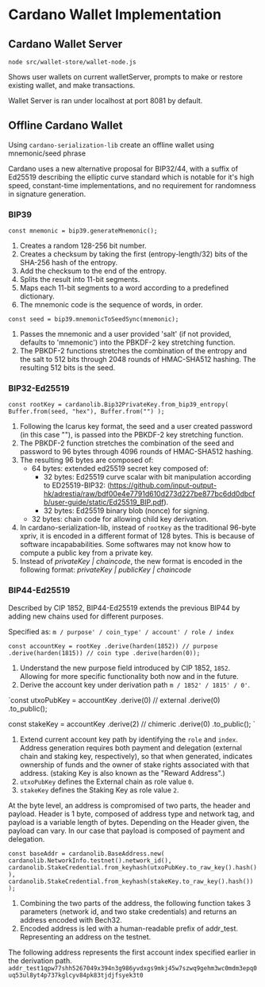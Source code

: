 # Cardano Wallet Implementation

## Cardano Wallet Server

`node src/wallet-store/wallet-node.js`

Shows user wallets on current walletServer, prompts to make or restore existing wallet, and make transactions.

Wallet Server is ran under localhost at port 8081 by default.

## Offline Cardano Wallet

Using `cardano-serialization-lib` create an offline wallet using mnemonic/seed phrase

Cardano uses a new alternative proposal for BIP32/44, with a suffix of Ed25519 describing the elliptic curve standard which is notable for it's high speed, constant-time implementations, and no requirement for randomness in signature generation.

### BIP39

`const mnemonic = bip39.generateMnemonic();`

1. Creates a random 128-256 bit number.
2. Creates a checksum by taking the first (entropy-length/32) bits of the SHA-256 hash of the entropy.
3. Add the checksum to the end of the entropy.
4. Splits the result into 11-bit segments.
5. Maps each 11-bit segments to a word according to a predefined dictionary.
6. The mnemonic code is the sequence of words, in order.

`const seed = bip39.mnemonicToSeedSync(mnemonic);`
1. Passes the mnemonic and a user provided 'salt' (if not provided, defaults to 'mnemonic') into the PBKDF-2 key stretching function.
2. The PBKDF-2 functions stretches the combination of the entropy and the salt to 512 bits through 2048 rounds of HMAC-SHA512 hashing. The resulting 512 bits is the seed.

### BIP32-Ed25519

`const rootKey = cardanolib.Bip32PrivateKey.from_bip39_entropy(
    Buffer.from(seed, "hex"),
    Buffer.from("")
);`

1. Following the Icarus key format, the seed and a user created password (in this case ""), is passed into the PBKDF-2 key stretching function.
2. The PBKDF-2 function stretches the combination of the seed and password to 96 bytes through 4096 rounds of HMAC-SHA512 hashing.
3. The resulting 96 bytes are composed of:
    - 64 bytes: extended ed25519 secret key composed of:
        - 32 bytes: Ed25519 curve scalar with bit manipulation according to ED25519-BIP32: (https://github.com/input-output-hk/adrestia/raw/bdf00e4e7791d610d273d227be877bc6dd0dbcfb/user-guide/static/Ed25519_BIP.pdf).
        - 32 bytes: Ed25519 binary blob (nonce) for signing. 
    - 32 bytes: chain code for allowing child key derivation.
4. In cardano-serialization-lib, instead of `rootKey` as the traditional 96-byte xpriv, it is encoded in a different format of 128 bytes. This is because of software incapababilities. Some softwares may not know how to compute a public key from a private key.
5. Instead of *privateKey | chaincode*, the new format is encoded in the following format: *privateKey | publicKey | chaincode*

### BIP44-Ed25519

Described by CIP 1852, BIP44-Ed25519 extends the previous BIP44 by adding new chains used for different purposes. 

Specified as: `m / purpose' / coin_type' / account' / role / index`

`const accountKey = rootKey
    .derive(harden(1852)) // purpose
    .derive(harden(1815)) // coin type
    .derive(harden(0));
`

1. Understand the new purpose field introduced by CIP 1852, `1852`. Allowing for more specific functionality both now and in the future.
2. Derive the account key under derivation path `m / 1852' / 1815' / 0'`. 

`const utxoPubKey = accountKey
    .derive(0) // external
    .derive(0)
    .to_public();

const stakeKey = accountKey
    .derive(2) // chimeric
    .derive(0)
    .to_public();
`

1. Extend current account key path by identifying the `role` and `index`. Address generation requires both payment and delegation (external chain and staking key, respectively), so that when generated, indicates ownership of funds and the owner of stake rights associated with that address. (staking Key is also known as the "Reward Address".)
2. `utxoPubKey` defines the External chain as role value `0`.
3. `stakeKey` defines the Staking Key as role value `2`.

At the byte level, an address is compromised of two parts, the header and payload. Header is 1 byte, composed of address type and network tag, and payload is a variable length of bytes. Depending on the Header given, the payload can vary. In our case that payload is composed of payment and delegation.

`const baseAddr = cardanolib.BaseAddress.new(
    cardanolib.NetworkInfo.testnet().network_id(),
    cardanolib.StakeCredential.from_keyhash(utxoPubKey.to_raw_key().hash()),
    cardanolib.StakeCredential.from_keyhash(stakeKey.to_raw_key().hash())
  );
`

1. Combining the two parts of the address, the following function takes 3 parameters (network id, and two stake credentials) and returns an address encoded with Bech32.
2. Encoded address is led with a human-readable prefix of addr_test. Representing an address on the testnet.

The following address represents the first account index specified earlier in the derivation path.
`addr_test1qpw77shh5267049x394n3g986yvdxgs9mkj45w7szwq9gehm3wc0mdm3epq0uq53ul8yt4p737kglcyv84pk83tjdjfsyek3t0`












